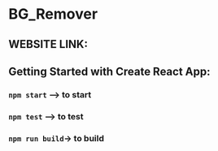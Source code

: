 # BG_Remover

## WEBSITE LINK:

## Getting Started with Create React App:

### `npm start` --> to start

### `npm test` --> to test

### `npm run build`-> to build
